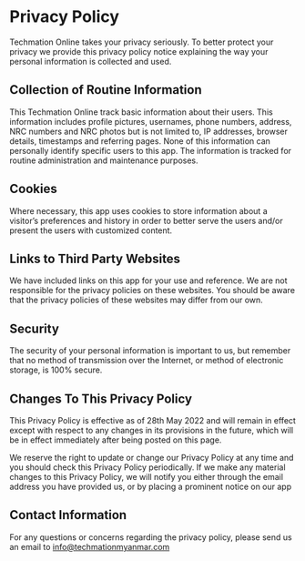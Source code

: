 # Privacy Policy

Techmation Online takes your privacy seriously. To better protect your privacy we provide this privacy policy notice explaining the way your personal information is collected and used.


## Collection of Routine Information

This Techmation Online track basic information about their users. This information includes profile pictures, usernames, phone numbers, address, NRC numbers and NRC photos but is not limited to, IP addresses, browser details, timestamps and referring pages. None of this information can personally identify specific users to this app. The information is tracked for routine administration and maintenance purposes.


## Cookies

Where necessary, this app uses cookies to store information about a visitor’s preferences and history in order to better serve the users and/or present the users with customized content.


## Links to Third Party Websites

We have included links on this app for your use and reference. We are not responsible for the privacy policies on these websites. You should be aware that the privacy policies of these websites may differ from our own.


## Security

The security of your personal information is important to us, but remember that no method of transmission over the Internet, or method of electronic storage, is 100% secure.


## Changes To This Privacy Policy

This Privacy Policy is effective as of 28th May 2022 and will remain in effect except with respect to any changes in its provisions in the future, which will be in effect immediately after being posted on this page.

We reserve the right to update or change our Privacy Policy at any time and you should check this Privacy Policy periodically. If we make any material changes to this Privacy Policy, we will notify you either through the email address you have provided us, or by placing a prominent notice on our app


## Contact Information

For any questions or concerns regarding the privacy policy, please send us an email to info@techmationmyanmar.com
